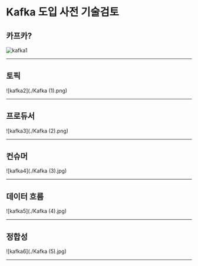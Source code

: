 # Kafka 도입 사전 기술검토

## 카프카?

![kafka1](./Kafka.png)

---

## 토픽

![kafka2](./Kafka (1).png)

---

## 프로듀서

![kafka3](./Kafka (2).png)

---

## 컨슈머

![kafka4](./Kafka (3).jpg)

---

## 데이터 흐름

![kafka5](./Kafka (4).jpg)

---

## 정합성

![kafka6](./Kafka (5).jpg)

---
